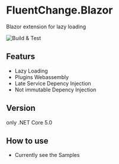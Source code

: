 # FluentChange.Blazor
Blazor extension for lazy loading

![Build & Test](https://github.com/FluentChange/FluentChange.Blazor/workflows/CI/badge.svg?branch=master)

## Featurs
* Lazy Loading
* Plugins Webassembly
* Late Service Depency Injection
* Not immutable Depency Injection

## Version
only .NET Core 5.0

## How to use
* Currently see the Samples